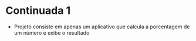 # Continuada 1
- Projeto consiste em apenas um aplicativo que calcula a porcentagem de um número e exibe o resultado